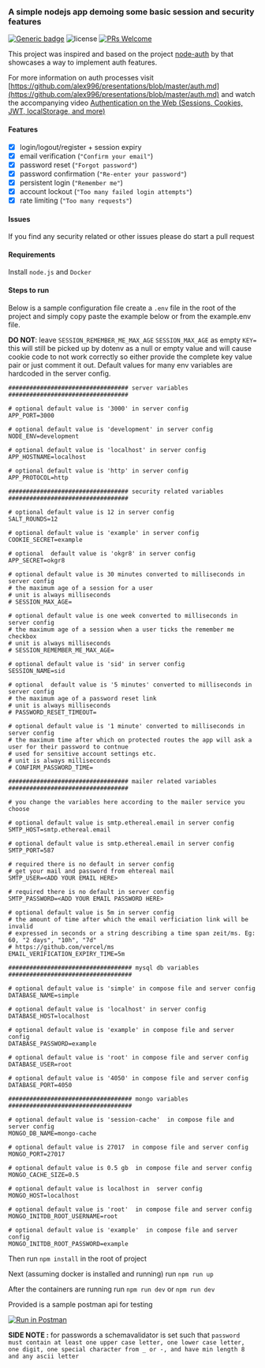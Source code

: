 ### A simple nodejs app demoing some basic session and security features

[![Generic badge](https://img.shields.io/badge/Looking_for_job-Hire_me-green.svg?style=for-the-badge)](https://shields.io/) ![license](https://img.shields.io/npm/l/m) [![PRs Welcome](https://img.shields.io/badge/PRs-welcome-brightgreen.svg)](http://makeapullrequest.com)

This project was inspired and based on the project [node-auth](https://github.com/alex996/presentations/blob/master/node-auth.md) by that showcases a way to implement  auth  features.

For more information on auth processes visit [https://github.com/alex996/presentations/blob/master/auth.md](https://github.com/alex996/presentations/blob/master/auth.md) and watch the accompanying video [Authentication on the Web (Sessions, Cookies, JWT, localStorage, and more)](https://www.youtube.com/watch?v=2PPSXonhIck)

#### Features

- [x] login/logout/register + session expiry
- [x] email verification (`"Confirm your email"`)
- [x] password reset (`"Forgot password"`)
- [x] password confirmation (`"Re-enter your password"`)
- [x] persistent login (`"Remember me"`)
- [x] account lockout (`"Too many failed login attempts"`)
- [x] rate limiting (`"Too many requests"`)

#### Issues
If you find any security related or other issues please do start a pull request

#### Requirements
Install `node.js` and `Docker`

#### Steps to run

Below is a sample configuration file create a `.env` file in the root of the project and simply copy paste the example below or from the example.env file.

**DO NOT**: leave `SESSION_REMEMBER_ME_MAX_AGE` `SESSION_MAX_AGE` as empty `KEY=` this will still be picked up by dotenv as a null or empty value and will cause cookie code to not work correctly so either provide the complete key value pair or just comment it out. Default values for many env variables are hardcoded in the server config.


    ################################## server variables ##################################

    # optional default value is '3000' in server config
    APP_PORT=3000

    # optional default value is 'development' in server config
    NODE_ENV=development

    # optional default value is 'localhost' in server config
    APP_HOSTNAME=localhost

    # optional default value is 'http' in server config
    APP_PROTOCOL=http

    ################################## security related variables ##################################

    # optional default value is 12 in server config
    SALT_ROUNDS=12

    # optional default value is 'example' in server config
    COOKIE_SECRET=example

    # optional  default value is 'okgr8' in server config
    APP_SECRET=okgr8

    # optional default value is 30 minutes converted to milliseconds in server config
    # the maximum age of a session for a user
    # unit is always milliseconds
    # SESSION_MAX_AGE=

    # optional default value is one week converted to milliseconds in server config
    # the maximum age of a session when a user ticks the remember me checkbox
    # unit is always milliseconds
    # SESSION_REMEMBER_ME_MAX_AGE=

    # optional default value is 'sid' in server config
    SESSION_NAME=sid

    # optional  default value is '5 minutes' converted to milliseconds in server config
    # the maximum age of a password reset link
    # unit is always milliseconds
    # PASSWORD_RESET_TIMEOUT=

    # optional default value is '1 minute' converted to milliseconds in server config
    # the maximum time after which on protected routes the app will ask a user for their password to contnue
    # used for sensitive account settings etc.
    # unit is always milliseconds
    # CONFIRM_PASSWORD_TIME=

    ################################## mailer related variables ##################################

    # you change the variables here according to the mailer service you choose

    # optional default value is smtp.ethereal.email in server config
    SMTP_HOST=smtp.ethereal.email

    # optional default value is smtp.ethereal.email in server config
    SMTP_PORT=587

    # required there is no default in server config
    # get your mail and password from ehtereal mail
    SMTP_USER=<ADD YOUR EMAIL HERE>

    # required there is no default in server config
    SMTP_PASSWORD=<ADD YOUR EMAIL PASSWORD HERE>

    # optional default value is 5m in server config
    # the amount of time after which the email verficiation link will be invalid
    # expressed in seconds or a string describing a time span zeit/ms. Eg: 60, "2 days", "10h", "7d"
    # https://github.com/vercel/ms
    EMAIL_VERIFICATION_EXPIRY_TIME=5m

    ################################### mysql db variables ###################################

    # optional default value is 'simple' in compose file and server config
    DATABASE_NAME=simple

    # optional default value is 'localhost' in server config
    DATABASE_HOST=localhost

    # optional default value is 'example' in compose file and server config
    DATABASE_PASSWORD=example

    # optional default value is 'root' in compose file and server config
    DATABASE_USER=root

    # optional default value is '4050' in compose file and server config
    DATABASE_PORT=4050

    ################################### mongo variables ###################################

    # optional default value is 'session-cache'  in compose file and server config
    MONGO_DB_NAME=mongo-cache

    # optional default value is 27017  in compose file and server config
    MONGO_PORT=27017

    # optional default value is 0.5 gb  in compose file and server config
    MONGO_CACHE_SIZE=0.5

    # optional default value is localhost in  server config
    MONGO_HOST=localhost

    # optional default value is 'root'  in compose file and server config
    MONGO_INITDB_ROOT_USERNAME=root

    # optional default value is 'example'  in compose file and server config
    MONGO_INITDB_ROOT_PASSWORD=example

Then run `npm install` in the root of project

Next (assuming docker is installed and running) run `npm run up`

After the containers are running run `npm run dev` or `npm run dev`

Provided is a sample postman api for testing

[![Run in Postman](https://run.pstmn.io/button.svg)](https://app.getpostman.com/run-collection/e9500291045a3c996a5d)


**SIDE NOTE :** for passwords a schemavalidator is set such that `password must contain at least one upper case letter, one lower case letter, one digit, one special character from _ or -, and have min length 8 and any ascii letter`
